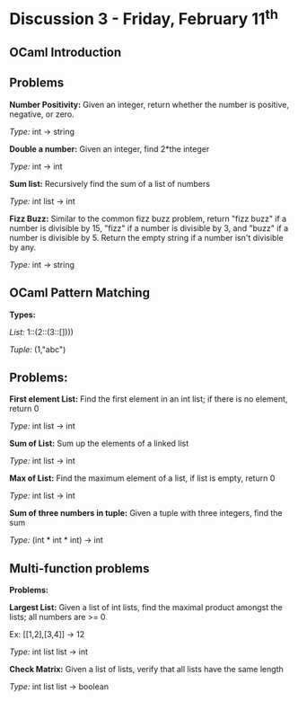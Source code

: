 # Discussion 3 - Friday, February 11<sup>th</sup>

## OCaml Introduction 

## Problems

**Number Positivity:** Given an integer, return whether the number is positive, negative, or zero. 

_Type:_ int -> string

**Double a number:** Given an integer, find 2*the integer

_Type:_ int -> int

**Sum list:** Recursively find the sum of a list of numbers

_Type:_ int list -> int

**Fizz Buzz:** Similar to the common fizz buzz problem, return "fizz buzz" if a number is divisible by 15, "fizz" if a number is divisible by 3, and "buzz" if a number is divisible by 5. Return the empty string if a number isn't divisible by any. 

_Type:_ int -> string

## OCaml Pattern Matching

**Types:**

_List:_ 1::(2::(3::[])))

_Tuple:_ (1,"abc")

## Problems:

**First element List:** Find the first element in an int list; if there is no element, return 0

_Type:_ int list -> int

**Sum of List:** Sum up the elements of a linked list

_Type:_ int list -> int


**Max of List:** Find the maximum element of a list, if list is empty, return 0

_Type:_ int list -> int

**Sum of three numbers in tuple:** Given a tuple with three integers, find the sum

_Type:_ (int * int * int) -> int


## Multi-function problems

**Problems:**

**Largest List:** Given a list of int lists, find the maximal product amongst the lists; all numbers are >= 0

Ex: [[1,2],[3,4]] -> 12

_Type:_ int list list -> int

**Check Matrix:** Given a list of lists, verify that all lists have the same length

_Type:_ int list list -> boolean

